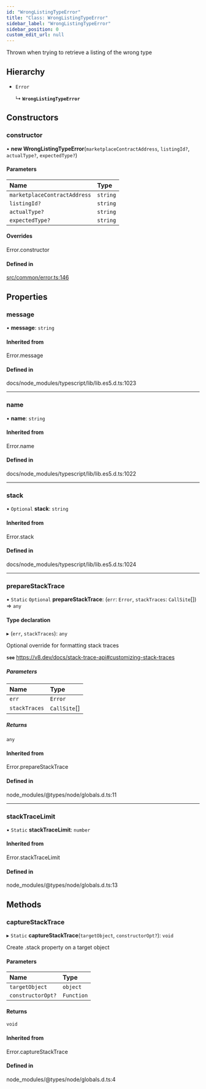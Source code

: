 ```yaml
---
id: "WrongListingTypeError"
title: "Class: WrongListingTypeError"
sidebar_label: "WrongListingTypeError"
sidebar_position: 0
custom_edit_url: null
---
```


Thrown when trying to retrieve a listing of the wrong type

## Hierarchy

- `Error`

  ↳ **`WrongListingTypeError`**

## Constructors

### constructor

• **new WrongListingTypeError**(`marketplaceContractAddress`, `listingId?`, `actualType?`, `expectedType?`)

#### Parameters

| Name | Type |
| :------ | :------ |
| `marketplaceContractAddress` | `string` |
| `listingId?` | `string` |
| `actualType?` | `string` |
| `expectedType?` | `string` |

#### Overrides

Error.constructor

#### Defined in

[src/common/error.ts:146](https://github.com/PrasoonPratham/nftlabs-sdk-ts/blob/3077f6d/src/common/error.ts#L146)

## Properties

### message

• **message**: `string`

#### Inherited from

Error.message

#### Defined in

docs/node_modules/typescript/lib/lib.es5.d.ts:1023

___

### name

• **name**: `string`

#### Inherited from

Error.name

#### Defined in

docs/node_modules/typescript/lib/lib.es5.d.ts:1022

___

### stack

• `Optional` **stack**: `string`

#### Inherited from

Error.stack

#### Defined in

docs/node_modules/typescript/lib/lib.es5.d.ts:1024

___

### prepareStackTrace

▪ `Static` `Optional` **prepareStackTrace**: (`err`: `Error`, `stackTraces`: `CallSite`[]) => `any`

#### Type declaration

▸ (`err`, `stackTraces`): `any`

Optional override for formatting stack traces

**`see`** https://v8.dev/docs/stack-trace-api#customizing-stack-traces

##### Parameters

| Name | Type |
| :------ | :------ |
| `err` | `Error` |
| `stackTraces` | `CallSite`[] |

##### Returns

`any`

#### Inherited from

Error.prepareStackTrace

#### Defined in

node_modules/@types/node/globals.d.ts:11

___

### stackTraceLimit

▪ `Static` **stackTraceLimit**: `number`

#### Inherited from

Error.stackTraceLimit

#### Defined in

node_modules/@types/node/globals.d.ts:13

## Methods

### captureStackTrace

▸ `Static` **captureStackTrace**(`targetObject`, `constructorOpt?`): `void`

Create .stack property on a target object

#### Parameters

| Name | Type |
| :------ | :------ |
| `targetObject` | `object` |
| `constructorOpt?` | `Function` |

#### Returns

`void`

#### Inherited from

Error.captureStackTrace

#### Defined in

node_modules/@types/node/globals.d.ts:4
